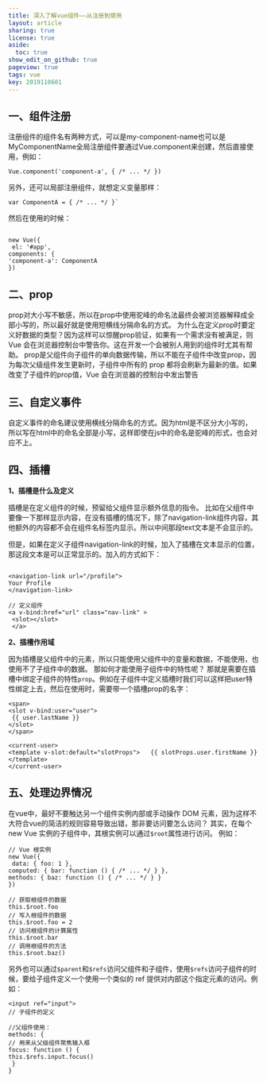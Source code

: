 ```yaml
---
title: 深入了解vue组件——从注册到使用
layout: article
sharing: true
license: true
aside:
  toc: true
show_edit_on_github: true
pageview: true
tags: vue
key: 2019110601
---
```


## 一、组件注册

注册组件的组件名有两种方式，可以是my-component-name也可以是MyComponentName全局注册组件要通过Vue.component来创建，然后直接使用，例如：

```
Vue.component('component-a', { /* ... */ })
```

另外，还可以局部注册组件，就想定义变量那样：

```
var ComponentA = { /* ... */ }`
```

然后在使用的时候：
```

new Vue({
 el: '#app', 
components: { 
'component-a': ComponentA
})
```





## 二、prop

prop对大小写不敏感，所以在prop中使用驼峰的命名法最终会被浏览器解释成全部小写的，所以最好就是使用短横线分隔命名的方式。
为什么在定义prop时要定义好数据的类型？因为这样可以惊醒prop验证，如果有一个需求没有被满足，则 Vue 会在浏览器控制台中警告你。这在开发一个会被别人用到的组件时尤其有帮助。
prop是父组件向子组件的单向数据传输，所以不能在子组件中改变prop，因为每次父级组件发生更新时，子组件中所有的 prop 都将会刷新为最新的值。如果改变了子组件的prop值，Vue 会在浏览器的控制台中发出警告




## 三、自定义事件

自定义事件的命名建议使用横线分隔命名的方式。因为html是不区分大小写的，所以写在html中的命名全部是小写，这样即使在js中的命名是驼峰的形式，也会对应不上。




## 四、插槽


**1、插槽是什么及定义**

插槽是在定义组件的时候，预留给父组件显示额外信息的指令。
比如在父组件中要像一下那样显示内容，在没有插槽的情况下，除了navigation-link组件内容，其他额外的内容都不会在组件名标签内显示。所以中间那段text文本是不会显示的。

但是，如果在定义子组件navigation-link的时候，加入了插槽在文本显示的位置，那这段文本是可以正常显示的。加入的方式如下：
```

<navigation-link url="/profile"> 
Your Profile 
</navigation-link>

// 定义组件
<a v-bind:href="url" class="nav-link" >
 <slot></slot>
 </a>
```


**2、插槽作用域**

因为插槽是父组件中的元素，所以只能使用父组件中的变量和数据，不能使用，也使用不了子组件中的数据。
那如何才能使用子组件中的特性呢？
那就是需要在插槽中绑定子组件的特性`prop`。例如在子组件中定义插槽时我们可以这样把user特性绑定上去，然后在使用时，需要带一个插槽prop的名字：

```
<span> 
<slot v-bind:user="user">
 {{ user.lastName }} 
</slot> 
</span>

<current-user> 
<template v-slot:default="slotProps"> 	{{ slotProps.user.firstName }} 
</template> 
</current-user>
```



## 五、处理边界情况

在vue中，最好不要触达另一个组件实例内部或手动操作 DOM 元素，因为这样不大符合vue的简洁的规则容易导致出错，那非要访问要怎么访问？
其实，在每个 new Vue 实例的子组件中，其根实例可以通过` $root `属性进行访问。
例如：

```
// Vue 根实例 
new Vue({
 data: { foo: 1 }, 
computed: { bar: function () { /* ... */ } }, 
methods: { baz: function () { /* ... */ } } 
})

// 获取根组件的数据 
this.$root.foo 
// 写入根组件的数据 
this.$root.foo = 2 
// 访问根组件的计算属性 
this.$root.bar 
// 调用根组件的方法 
this.$root.baz()
```


另外也可以通过`$parent`和`$refs`访问父组件和子组件，使用`$refs`访问子组件的时候，要给子组件定义一个使用一个类似的 ref 提供对内部这个指定元素的访问。例如：

```
<input ref="input">
// 子组件的定义

//父组件使用：
methods: { 
// 用来从父级组件聚焦输入框 
focus: function () { 
this.$refs.input.focus()
 } 
}
```